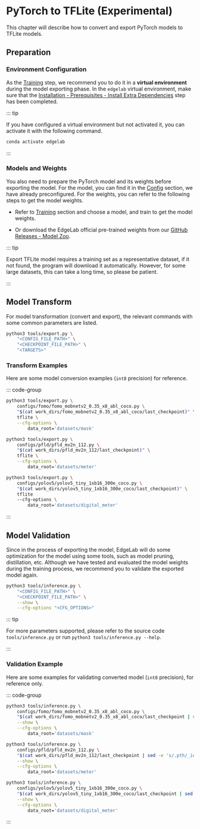 # PyTorch to TFLite (Experimental)

This chapter will describe how to convert and export PyTorch models to TFLite models.

## Preparation

### Environment Configuration

As the [Training](../training/overview.md) step, we recommend you to do it in a **virtual environment** during the model exporting phase. In the `edgelab` virtual environment, make sure that the [Installation - Prerequisites - Install Extra Dependencies](../../introduction/installation#step-4-install-extra-dependencies-optional) step has been completed.

::: tip

If you have configured a virtual environment but not activated it, you can activate it with the following command.

```sh
conda activate edgelab
```

:::

### Models and Weights

You also need to prepare the PyTorch model and its weights before exporting the model. For the model, you can find it in the [Config](../config.md) section, we have already preconfigured. For the weights, you can refer to the following steps to get the model weights.

- Refer to [Training](../training/overview.md) section and choose a model, and train to get the model weights.

- Or download the EdgeLab official pre-trained weights from our [GitHub Releases - Model Zoo](https://github.com/Seeed-Studio/EdgeLab/releases/tag/model_zoo).

::: tip

Export TFLite model requires a training set as a representative dataset, if it not found, the program will download it automatically. However, for some large datasets, this can take a long time, so please be patient.

:::

## Model Transform

For model transformation (convert and export), the relevant commands with some common parameters are listed.

```sh
python3 tools/export.py \
    "<CONFIG_FILE_PATH>" \
    "<CHECKPOINT_FILE_PATH>" \
    "<TARGETS>"
```

### Transform Examples

Here are some model conversion examples (`int8` precision) for reference.

::: code-group

```sh [FOMO Model Conversion]
python3 tools/export.py \
    configs/fomo/fomo_mobnetv2_0.35_x8_abl_coco.py \
    "$(cat work_dirs/fomo_mobnetv2_0.35_x8_abl_coco/last_checkpoint)" \
    tflite \
    --cfg-options \
        data_root='datasets/mask'

```

```sh [PFLD Model Conversion]
python3 tools/export.py \
    configs/pfld/pfld_mv2n_112.py \
    "$(cat work_dirs/pfld_mv2n_112/last_checkpoint)" \
    tflite \
    --cfg-options \
        data_root='datasets/meter'
```

```sh [YOLOv5 Model Conversion]
python3 tools/export.py \
    configs/yolov5/yolov5_tiny_1xb16_300e_coco.py \
    "$(cat work_dirs/yolov5_tiny_1xb16_300e_coco/last_checkpoint)" \
    tflite
    --cfg-options \
        data_root='datasets/digital_meter'
```

:::

## Model Validation

Since in the process of exporting the model, EdgeLab will do some optimization for the model using some tools, such as model pruning, distillation, etc. Although we have tested and evaluated the model weights during the training process, we recommend you to validate the exported model again.

```sh
python3 tools/inference.py \
    "<CONFIG_FILE_PATH>" \
    "<CHECKPOINT_FILE_PATH>" \
    --show \
    --cfg-options "<CFG_OPTIONS>"
```

::: tip

For more parameters supported, please refer to the source code `tools/inference.py` or run `python3 tools/inference.py --help`.

:::

### Validation Example

Here are some examples for validating converted model (`int8` precision), for reference only.

::: code-group

```sh [FOMO Model Validation]
python3 tools/inference.py \
    configs/fomo/fomo_mobnetv2_0.35_x8_abl_coco.py \
    "$(cat work_dirs/fomo_mobnetv2_0.35_x8_abl_coco/last_checkpoint | sed -e 's/.pth/_int8.tflite/g')" \
    --show \
    --cfg-options \
        data_root='datasets/mask'
```

```sh [PFLD Model Validation]
python3 tools/inference.py \
    configs/pfld/pfld_mv2n_112.py \
    "$(cat work_dirs/pfld_mv2n_112/last_checkpoint | sed -e 's/.pth/_int8.tflite/g')" \
    --show \
    --cfg-options \
        data_root='datasets/meter'
```

```sh [YOLOv5 Model Validation]
python3 tools/inference.py \
    configs/yolov5/yolov5_tiny_1xb16_300e_coco.py \
    "$(cat work_dirs/yolov5_tiny_1xb16_300e_coco/last_checkpoint | sed -e 's/.pth/_int8.tflite/g')" \
    --show \
    --cfg-options \
        data_root='datasets/digital_meter'
```

:::
